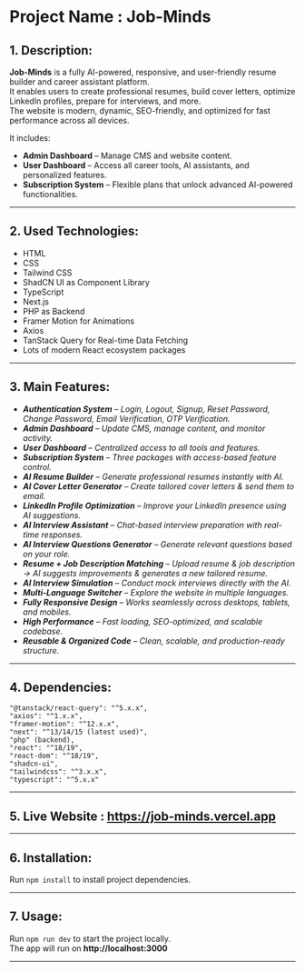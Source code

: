 # Project Name : Job-Minds

## 1. Description:

**Job-Minds** is a fully AI-powered, responsive, and user-friendly resume builder and career assistant platform.  
It enables users to create professional resumes, build cover letters, optimize LinkedIn profiles, prepare for interviews, and more.  
The website is modern, dynamic, SEO-friendly, and optimized for fast performance across all devices.  

It includes:
- **Admin Dashboard** – Manage CMS and website content.  
- **User Dashboard** – Access all career tools, AI assistants, and personalized features.  
- **Subscription System** – Flexible plans that unlock advanced AI-powered functionalities.  

---

## 2. Used Technologies:

- HTML  
- CSS  
- Tailwind CSS  
- ShadCN UI as Component Library  
- TypeScript  
- Next.js  
- PHP as Backend  
- Framer Motion for Animations  
- Axios  
- TanStack Query for Real-time Data Fetching  
- Lots of modern React ecosystem packages  

---

## 3. Main Features:

- <i>**Authentication System** – Login, Logout, Signup, Reset Password, Change Password, Email Verification, OTP Verification.</i>  
- <i>**Admin Dashboard** – Update CMS, manage content, and monitor activity.</i>  
- <i>**User Dashboard** – Centralized access to all tools and features.</i>  
- <i>**Subscription System** – Three packages with access-based feature control.</i>  
- <i>**AI Resume Builder** – Generate professional resumes instantly with AI.</i>  
- <i>**AI Cover Letter Generator** – Create tailored cover letters & send them to email.</i>  
- <i>**LinkedIn Profile Optimization** – Improve your LinkedIn presence using AI suggestions.</i>  
- <i>**AI Interview Assistant** – Chat-based interview preparation with real-time responses.</i>  
- <i>**AI Interview Questions Generator** – Generate relevant questions based on your role.</i>  
- <i>**Resume + Job Description Matching** – Upload resume & job description → AI suggests improvements & generates a new tailored resume.</i>  
- <i>**AI Interview Simulation** – Conduct mock interviews directly with the AI.</i>  
- <i>**Multi-Language Switcher** – Explore the website in multiple languages.</i>  
- <i>**Fully Responsive Design** – Works seamlessly across desktops, tablets, and mobiles.</i>  
- <i>**High Performance** – Fast loading, SEO-optimized, and scalable codebase.</i>  
- <i>**Reusable & Organized Code** – Clean, scalable, and production-ready structure.</i>  

---

## 4. Dependencies:

    "@tanstack/react-query": "^5.x.x",
    "axios": "^1.x.x",
    "framer-motion": "^12.x.x",
    "next": "^13/14/15 (latest used)",
    "php" (backend),
    "react": "^18/19",
    "react-dom": "^18/19",
    "shadcn-ui",
    "tailwindcss": "^3.x.x",
    "typescript": "^5.x.x"

---

## 5. Live Website : https://job-minds.vercel.app

---

## 6. Installation:

Run `npm install` to install project dependencies.  

---

## 7. Usage:

Run `npm run dev` to start the project locally.  
The app will run on **http://localhost:3000**  

---